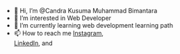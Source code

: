 - 👋 Hi, I’m @Candra Kusuma Muhammad Bimantara
- 👀 I’m interested in Web Developer
- 🌱 I’m currently learning web development learning path
- 📫 How to reach me 
<a href="https://www.instagram.com/candra_kmb/" target="_blank">Instagram</a>,  
<a href="https://www.linkedin.com/in/candra-kusuma-muhammad-bimantara-279763209/" target="_blank">LinkedIn</a>, and 

<!---
Candrakmb/Candrakmb is a ✨ special ✨ repository because its `README.md` (this file) appears on your GitHub profile.
You can click the Preview link to take a look at your changes.
--->
